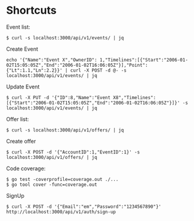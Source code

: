 # Shortcuts

Event list:
```shell script
$ curl -s localhost:3000/api/v1/events/ | jq
```

Create Event
```shell script
echo '{"Name":"Event X","OwnerID": 1,"Timelines":[{"Start":"2006-01-02T15:05:05Z","End":"2006-01-02T16:06:05Z"}],"Point":{"Lt":1.1,"Ln":2.2}}' | curl -X POST -d @- -s localhost:3000/api/v1/events/ | jq
```

Update Event
```shell script
$ curl -X PUT -d '{"ID":8,"Name":"Event X8","Timelines":[{"Start":"2006-01-02T15:05:05Z","End":"2006-01-02T16:06:05Z"}]}' -s localhost:3000/api/v1/events/ | jq
```

Offer list:
```shell script
$ curl -s localhost:3000/api/v1/offers/ | jq
```

Create offer
```shell script
$ curl -X POST -d '{"AccountID":1,"EventID":1}' -s localhost:3000/api/v1/offers/ | jq
```

Code coverage:
```shell script
$ go test -coverprofile=coverage.out ./...
$ go tool cover -func=coverage.out
```

SignUp
```shell script
$ curl -X POST -d '{"Email":"em","Password":"1234567890"}' http://localhost:3000/api/v1/auth/sign-up
```
